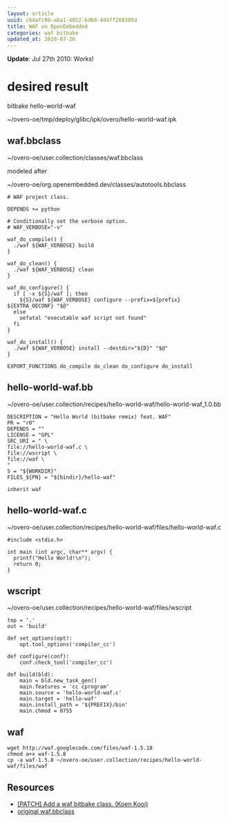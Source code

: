 ```yaml
---
layout: article
uuid: cb4afc80-aba1-4022-bd68-4d4ff268385d
title: WAF on OpenEmbedded
categories: waf bitbake
updated_at: 2010-07-26
---
```


**Update**: Jul 27th 2010: Works!

desired result
==============

bitbake hello-world-waf

~/overo-oe/tmp/deploy/glibc/ipk/overo/hello-world-waf.ipk

waf.bbclass
-----------

~/overo-oe/user.collection/classes/waf.bbclass

modeled after

~/overo-oe/org.openembedded.dev/classes/autotools.bbclass

    # WAF project class.

    DEPENDS += python

    # Conditionally set the verbose option.
    # WAF_VERBOSE="-v"

    waf_do_compile() {
      ./waf ${WAF_VERBOSE} build 
    }

    waf_do_clean() {
      ./waf ${WAF_VERBOSE} clean
    }

    waf_do_configure() {
      if [ -x ${S}/waf ]; then
        ${S}/waf ${WAF_VERBOSE} configure --prefix=${prefix} ${EXTRA_OECONF} "$@"
      else
        oefatal "executable waf script not found"
      fi
    }

    waf_do_install() {
      ./waf ${WAF_VERBOSE} install --destdir="${D}" "$@"
    }

    EXPORT_FUNCTIONS do_compile do_clean do_configure do_install 

hello-world-waf.bb
----------

~/overo-oe/user.collection/recipes/hello-world-waf/hello-world-waf_1.0.bb

    DESCRIPTION = "Hello World (bitbake remix) feat. WAF"
    PR = "r0"
    DEPENDS = ""
    LICENSE = "GPL"
    SRC_URI = " \
    file://hello-world-waf.c \
    file://wscript \
    file://waf \
    "
    S = "${WORKDIR}"
    FILES_${PN} = "${bindir}/hello-waf"
    
    inherit waf


hello-world-waf.c 
-------------

~/overo-oe/user.collection/recipes/hello-world-waf/files/hello-world-waf.c

    #include <stdio.h>

    int main (int argc, char** argv) {
      printf("Hello World!\n");
      return 0;
    }


wscript 
-------

~/overo-oe/user.collection/recipes/hello-world-waf/files/wscript

    top = '.'
    out = 'build'

    def set_options(opt):
        opt.tool_options('compiler_cc')
      
    def configure(conf):
        conf.check_tool('compiler_cc')

    def build(bld):
        main = bld.new_task_gen()
        main.features = 'cc cprogram'
        main.source = 'hello-world-waf.c'
        main.target = 'hello-waf'
        main.install_path = '${PREFIX}/bin'
        main.chmod = 0755

waf
---

    wget http://waf.googlecode.com/files/waf-1.5.18
    chmod a+x waf-1.5.8
    cp -a waf-1.5.8 ~/overo-oe/user.collection/recipes/hello-world-waf/files/waf


Resources
---------

  * [[PATCH] Add a waf bitbake class. (Koen Kooi)](http://www.mail-archive.com/openembedded-devel@lists.openembedded.org/msg07304.html)
  * [original waf.bbclass](http://www.mail-archive.com/openembedded-devel@lists.openembedded.org/msg07304/waf.bbclass)
